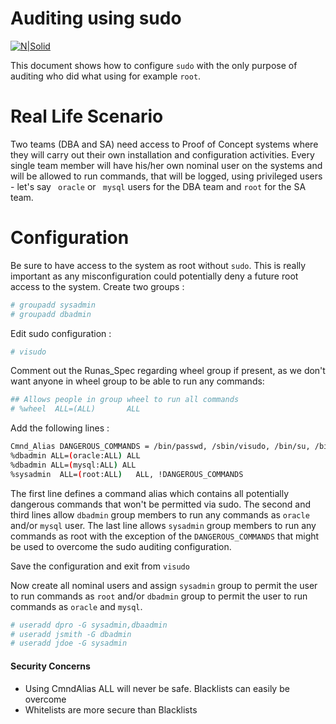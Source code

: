 # Auditing using sudo

[![N|Solid](https://upload.wikimedia.org/wikipedia/commons/d/d5/Webpage_icon-powered_by_linux.svg)](https://upload.wikimedia.org/wikipedia/commons/d/d5/Webpage_icon-powered_by_linux.svg)

This document shows how to configure ``` sudo ``` with the only purpose of auditing who did what using for example ```root```.

# Real Life Scenario
 Two teams (DBA and SA) need access to Proof of Concept systems where they will carry out their own installation and configuration activities.
 Every single team member will have his/her own nominal user on the systems and will be allowed to run commands, that will be logged, using privileged users - let's say ``` oracle```  or ``` mysql``` users for the DBA team and ```root``` for the SA team.
 


# Configuration
Be sure to have access to the system as root without ```sudo```. This is really important as any misconfiguration could potentially deny a future root access to the system.
Create two groups :
```sh
# groupadd sysadmin
# groupadd dbadmin
```
Edit sudo configuration :
```sh
# visudo
```
Comment out the Runas_Spec regarding wheel group if present, as we don't want anyone in wheel group to be able to run any commands:
```sh
## Allows people in group wheel to run all commands
# %wheel  ALL=(ALL)       ALL
```
Add the following lines :
```sh
Cmnd_Alias DANGEROUS_COMMANDS = /bin/passwd, /sbin/visudo, /bin/su, /bin/vi /etc/sudoers, /bin/vi /etc/shadow, /sbin/fdisk, /bin/bash, /bin/csh, /bin/sh, /bin/chsh, /bin/lchsh
%dbadmin ALL=(oracle:ALL) ALL
%dbadmin ALL=(mysql:ALL) ALL
%sysadmin  ALL=(root:ALL)   ALL, !DANGEROUS_COMMANDS
```
The first line defines a command alias which contains all potentially dangerous commands that won't be permitted via sudo.
The second and third lines allow ```dbadmin``` group members to run any commands as ```oracle``` and/or ```mysql``` user.
The last line allows ```sysadmin``` group members to run any commands as root with the exception of the ```DANGEROUS_COMMANDS``` that might be used to overcome the sudo auditing configuration.

Save the configuration and exit from ```visudo```

Now create all nominal users and assign ```sysadmin``` group to permit the user to run commands as ```root``` and/or ```dbadmin``` group to permit the user to run commands as ```oracle``` and ```mysql```.

```sh
# useradd dpro -G sysadmin,dbaadmin
# useradd jsmith -G dbadmin
# useradd jdoe -G sysadmin
```

#### Security Concerns
* Using CmndAlias ALL will never be safe. Blacklists can easily be overcome
* Whitelists are more secure than Blacklists
